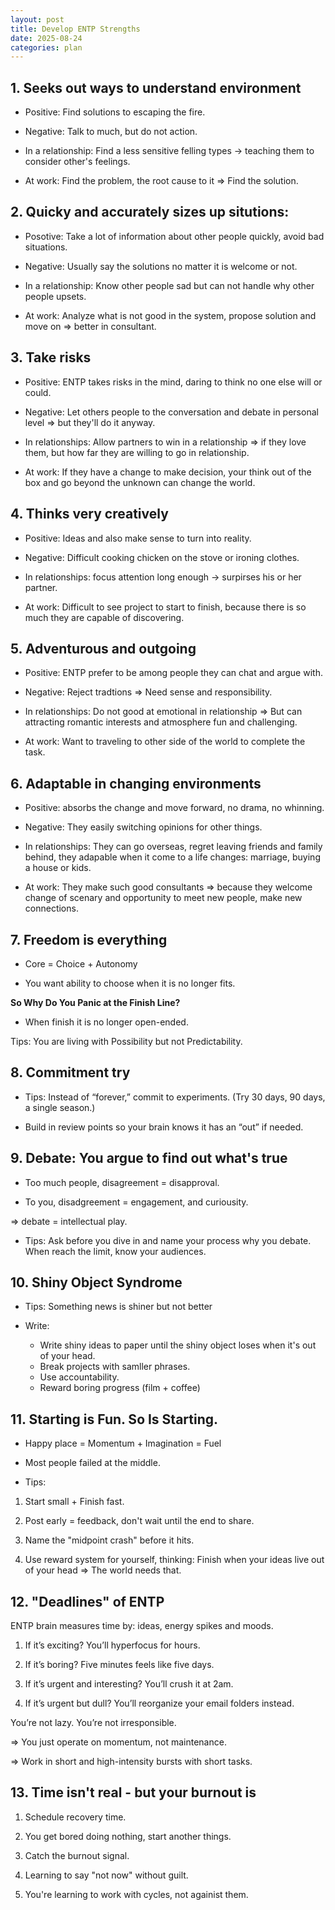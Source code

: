 ```yaml
---
layout: post
title: Develop ENTP Strengths
date: 2025-08-24
categories: plan
---
```


## 1. Seeks out ways to understand environment

- Positive: Find solutions to escaping the fire.

- Negative: Talk to much, but do not action.

- In a relationship: Find a less sensitive felling types -> teaching them to consider other's feelings.

- At work: Find the problem, the root cause to it => Find the solution.

## 2. Quicky and accurately sizes up situtions:

- Posotive: Take a lot of information about other people quickly, avoid bad situations.

- Negative: Usually say the solutions no matter it is welcome or not.

- In a relationship: Know other people sad but can not handle why other people upsets.

- At work: Analyze what is not good in the system, propose solution and move on => better in consultant.

## 3. Take risks

- Positive: ENTP takes risks in the mind, daring to think no one else will or could.

- Negative: Let others people to the conversation and debate in personal level => but they'll do it anyway.

- In relationships: Allow partners to win in a relationship => if they love them, but how far they are willing to go in relationship.

- At work: If they have a change to make decision, your think out of the box and go beyond the unknown can change the world.

## 4. Thinks very creatively

- Positive: Ideas and also make sense to turn into reality.

- Negative: Difficult cooking chicken on the stove or ironing clothes.

- In relationships: focus attention long enough -> surpirses his or her partner.

- At work: Difficult to see project to start to finish, because there is so much they are capable of discovering.

## 5. Adventurous and outgoing

- Positive: ENTP prefer to be among people they can chat and argue with.

- Negative: Reject tradtions => Need sense and responsibility.

- In relationships: Do not good at emotional in relationship => But can attracting romantic interests and atmosphere fun and challenging.

- At work: Want to traveling to other side of the world to complete the task.

## 6. Adaptable in changing environments

- Positive: absorbs the change and move forward, no drama, no whinning.

- Negative: They easily switching opinions for other things.

- In relationships: They can go overseas, regret leaving friends and family behind, they adapable when it come to a life changes: marriage, buying a house or kids.

- At work: They make such good consultants => because they welcome change of scenary and opportunity to meet new people, make new connections.

## 7. Freedom is everything

- Core = Choice + Autonomy

- You want ability to choose when it is no longer fits.

**So Why Do You Panic at the Finish Line?**

- When finish it is no longer open-ended.

Tips: You are living with Possibility but not Predictability.

## 8. Commitment try

- Tips: Instead of “forever,” commit to experiments. (Try 30 days, 90 days, a single season.)

- Build in review points so your brain knows it has an “out” if needed.

## 9. Debate: You argue to find out what's true

- Too much people, disagreement = disapproval.

- To you, disadgreement = engagement, and curiousity.

=> debate = intellectual play.

- Tips: Ask before you dive in and name your process why you debate. When reach the limit, know your audiences.

## 10. Shiny Object Syndrome

- Tips: Something news is shiner but not better

- Write:
  - Write shiny ideas to paper until the shiny object loses when it's out of your head.
  - Break projects with samller phrases.
  - Use accountability.
  - Reward boring progress (film + coffee)

## 11. Starting is Fun. So Is Starting.

- Happy place = Momentum + Imagination = Fuel

- Most people failed at the middle.

- Tips:

1. Start small + Finish fast.

2. Post early = feedback, don't wait until the end to share.

3. Name the "midpoint crash" before it hits.

4. Use reward system for yourself, thinking: Finish when your ideas live out of your head => The world needs that.

## 12. "Deadlines" of ENTP

ENTP brain measures time by: ideas, energy spikes and moods.

1. If it’s exciting? You’ll hyperfocus for hours.

2. If it’s boring? Five minutes feels like five days.

3. If it’s urgent and interesting? You’ll crush it at 2am.

4. If it’s urgent but dull? You’ll reorganize your email folders instead.

You’re not lazy. You’re not irresponsible.

=> You just operate on momentum, not maintenance.

=> Work in short and high-intensity bursts with short tasks.

## 13. Time isn't real - but your burnout is

1. Schedule recovery time.

2. You get bored doing nothing, start another things.

3. Catch the burnout signal.

4. Learning to say "not now" without guilt.

5. You're learning to work with cycles, not againist them.
